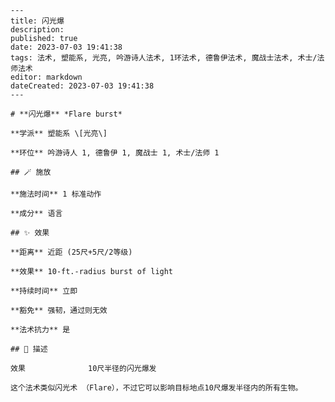 
    ---
    title: 闪光爆
    description: 
    published: true
    date: 2023-07-03 19:41:38
    tags: 法术, 塑能系, 光亮, 吟游诗人法术, 1环法术, 德鲁伊法术, 魔战士法术, 术士/法师法术
    editor: markdown
    dateCreated: 2023-07-03 19:41:38
    ---

    # **闪光爆** *Flare burst*

    **学派** 塑能系 \[光亮\] 

    **环位** 吟游诗人 1, 德鲁伊 1, 魔战士 1, 术士/法师 1

    ## 🪄 施放

    **施法时间** 1 标准动作

    **成分** 语言

    ## ✨ 效果  

    **距离** 近距 (25尺+5尺/2等级) 

    **效果** 10-ft.-radius burst of light 

    **持续时间** 立即 

    **豁免** 强韧，通过则无效

    **法术抗力** 是

    ## 📖 描述

    效果              10尺半径的闪光爆发

    这个法术类似闪光术 （Flare），不过它可以影响目标地点10尺爆发半径内的所有生物。
    
